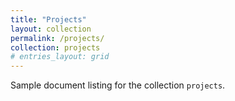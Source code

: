 ```yaml
---
title: "Projects"
layout: collection
permalink: /projects/
collection: projects
# entries_layout: grid
---
```


Sample document listing for the collection `projects`.
